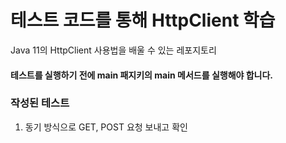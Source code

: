 # 테스트 코드를 통해 HttpClient 학습
Java 11의 HttpClient 사용법을 배울 수 있는 레포지토리

#### 테스트를 실행하기 전에 main 패지키의 main 메서드를 실행해야 합니다.

### 작성된 테스트
1. 동기 방식으로 GET, POST 요청 보내고 확인
